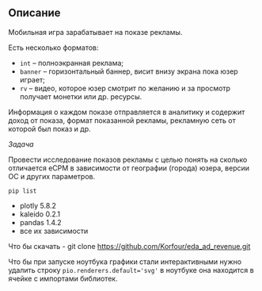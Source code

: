 ## Описание

Мобильная игра зарабатывает на показе рекламы.

Есть несколько форматов:

+ `int` – полноэкранная реклама;
+ `banner` – горизонтальный баннер, висит внизу экрана пока юзер играет;
+ `rv` – видео, которое юзер смотрит по желанию и за просмотр получает монетки или др. ресурсы.

Информация о каждом показе отправляется в аналитику и содержит доход от показа, формат показанной рекламы, рекламную сеть от которой был показ и др.

*Задача*

Провести исследование показов рекламы с целью понять на сколько отличается eCPM в зависимости от географии (города) юзера, версии ОС и других параметров.

`pip list`
+ plotly 5.8.2
+ kaleido 0.2.1
+ pandas 1.4.2
+ все их зависимости

Что бы скачать - git clone https://github.com/Korfour/eda_ad_revenue.git

Что бы при запуске ноутбука графики стали интерактивными нужно удалить строку `pio.renderers.default='svg'` в ноутбуке она находится в ячейке с импортами библиотек.
